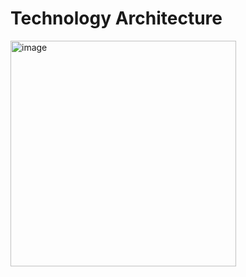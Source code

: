 # Technology Architecture
<img width="361" alt="image" src="https://github.com/Glareone/AZ-304-305-SA-And-Architecture-Design-In-Depth/assets/4239376/d0166172-d5d8-4996-a136-a9b7328ad593">
